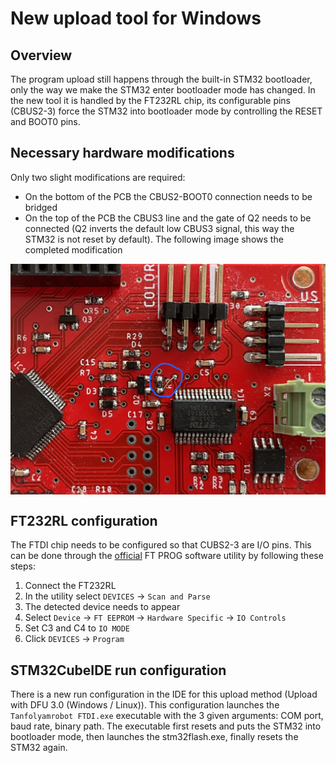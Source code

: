 # New upload tool for Windows

## Overview

The program upload still happens through the built-in STM32 bootloader, only the way we make the STM32 enter bootloader mode has changed. In the new tool it is handled by the FT232RL chip, its configurable pins (CBUS2-3) force the STM32 into bootloader mode by controlling the RESET and BOOT0 pins.

## Necessary hardware modifications

Only two slight modifications are required:

- On the bottom of the PCB the CBUS2-BOOT0 connection needs to be bridged
- On the top of the PCB the CBUS3 line and the gate of Q2 needs to be connected (Q2 inverts the default low CBUS3 signal, this way the STM32 is not reset by default). The following image shows the completed modification

<p align="center"><img src="mod.jpg" align=center></p>

## FT232RL configuration

The FTDI chip needs to be configured so that CUBS2-3 are I/O pins. This can be done through the [official](https://ftdichip.com/utilities/#FT_PROG) FT PROG software utility by following these steps:

1. Connect the FT232RL
2. In the utility select `DEVICES` -> `Scan and Parse`
3. The detected device needs to appear
4. Select `Device` -> `FT EEPROM` -> `Hardware Specific` -> `IO Controls`
5. Set C3 and C4 to `IO MODE`
6. Click `DEVICES` -> `Program`

## STM32CubeIDE run configuration

There is a new run configuration in the IDE for this upload method (Upload with DFU 3.0 (Windows / Linux)). This configuration launches the `Tanfolyamrobot FTDI.exe` executable with the 3 given arguments: COM port, baud rate, binary path. The executable first resets and puts the STM32 into bootloader mode, then launches the stm32flash.exe, finally resets the STM32 again.